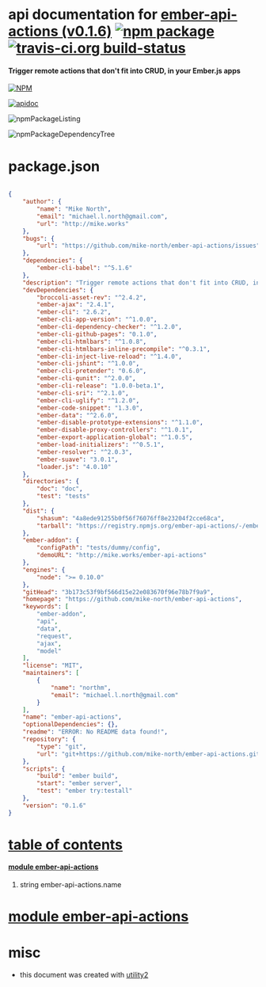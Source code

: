 # api documentation for  [ember-api-actions (v0.1.6)](https://github.com/mike-north/ember-api-actions)  [![npm package](https://img.shields.io/npm/v/npmdoc-ember-api-actions.svg?style=flat-square)](https://www.npmjs.org/package/npmdoc-ember-api-actions) [![travis-ci.org build-status](https://api.travis-ci.org/npmdoc/node-npmdoc-ember-api-actions.svg)](https://travis-ci.org/npmdoc/node-npmdoc-ember-api-actions)
#### Trigger remote actions that don't fit into CRUD, in your Ember.js apps

[![NPM](https://nodei.co/npm/ember-api-actions.png?downloads=true)](https://www.npmjs.com/package/ember-api-actions)

[![apidoc](https://npmdoc.github.io/node-npmdoc-ember-api-actions/build/screenCapture.buildNpmdoc.browser._2Fhome_2Ftravis_2Fbuild_2Fnpmdoc_2Fnode-npmdoc-ember-api-actions_2Ftmp_2Fbuild_2Fapidoc.html.png)](https://npmdoc.github.io/node-npmdoc-ember-api-actions/build/apidoc.html)

![npmPackageListing](https://npmdoc.github.io/node-npmdoc-ember-api-actions/build/screenCapture.npmPackageListing.svg)

![npmPackageDependencyTree](https://npmdoc.github.io/node-npmdoc-ember-api-actions/build/screenCapture.npmPackageDependencyTree.svg)



# package.json

```json

{
    "author": {
        "name": "Mike North",
        "email": "michael.l.north@gmail.com",
        "url": "http://mike.works"
    },
    "bugs": {
        "url": "https://github.com/mike-north/ember-api-actions/issues"
    },
    "dependencies": {
        "ember-cli-babel": "^5.1.6"
    },
    "description": "Trigger remote actions that don't fit into CRUD, in your Ember.js apps",
    "devDependencies": {
        "broccoli-asset-rev": "^2.4.2",
        "ember-ajax": "2.4.1",
        "ember-cli": "2.6.2",
        "ember-cli-app-version": "^1.0.0",
        "ember-cli-dependency-checker": "^1.2.0",
        "ember-cli-github-pages": "0.1.0",
        "ember-cli-htmlbars": "^1.0.8",
        "ember-cli-htmlbars-inline-precompile": "^0.3.1",
        "ember-cli-inject-live-reload": "^1.4.0",
        "ember-cli-jshint": "^1.0.0",
        "ember-cli-pretender": "0.6.0",
        "ember-cli-qunit": "^2.0.0",
        "ember-cli-release": "1.0.0-beta.1",
        "ember-cli-sri": "^2.1.0",
        "ember-cli-uglify": "^1.2.0",
        "ember-code-snippet": "1.3.0",
        "ember-data": "^2.6.0",
        "ember-disable-prototype-extensions": "^1.1.0",
        "ember-disable-proxy-controllers": "^1.0.1",
        "ember-export-application-global": "^1.0.5",
        "ember-load-initializers": "^0.5.1",
        "ember-resolver": "^2.0.3",
        "ember-suave": "3.0.1",
        "loader.js": "4.0.10"
    },
    "directories": {
        "doc": "doc",
        "test": "tests"
    },
    "dist": {
        "shasum": "4a8ede91255b0f56f76076ff8e23204f2cce68ca",
        "tarball": "https://registry.npmjs.org/ember-api-actions/-/ember-api-actions-0.1.6.tgz"
    },
    "ember-addon": {
        "configPath": "tests/dummy/config",
        "demoURL": "http://mike.works/ember-api-actions"
    },
    "engines": {
        "node": ">= 0.10.0"
    },
    "gitHead": "3b173c53f9bf566d15e22e083670f96e78b7f9a9",
    "homepage": "https://github.com/mike-north/ember-api-actions",
    "keywords": [
        "ember-addon",
        "api",
        "data",
        "request",
        "ajax",
        "model"
    ],
    "license": "MIT",
    "maintainers": [
        {
            "name": "northm",
            "email": "michael.l.north@gmail.com"
        }
    ],
    "name": "ember-api-actions",
    "optionalDependencies": {},
    "readme": "ERROR: No README data found!",
    "repository": {
        "type": "git",
        "url": "git+https://github.com/mike-north/ember-api-actions.git"
    },
    "scripts": {
        "build": "ember build",
        "start": "ember server",
        "test": "ember try:testall"
    },
    "version": "0.1.6"
}
```



# <a name="apidoc.tableOfContents"></a>[table of contents](#apidoc.tableOfContents)

#### [module ember-api-actions](#apidoc.module.ember-api-actions)
1.  string <span class="apidocSignatureSpan">ember-api-actions.</span>name



# <a name="apidoc.module.ember-api-actions"></a>[module ember-api-actions](#apidoc.module.ember-api-actions)



# misc
- this document was created with [utility2](https://github.com/kaizhu256/node-utility2)

